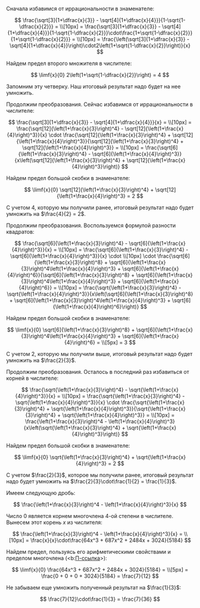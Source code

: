 Сначала избавимся от иррациональности в знаменателе:

$$  \frac{\sqrt[3]{1+\dfrac{x}{3}} - \sqrt[4]{1+\dfrac{x}{4}}}{1-\sqrt{1-\dfrac{x}{2}}} = \\[10px] = \frac{\sqrt[3]{1+\dfrac{x}{3}} - \sqrt[4]{1+\dfrac{x}{4}}}{1-\sqrt{1-\dfrac{x}{2}}}\cdot\frac{1+\sqrt{1-\dfrac{x}{2}}}{1+\sqrt{1-\dfrac{x}{2}}} = \\[10px] = \frac{\left(\sqrt[3]{1+\dfrac{x}{3}} - \sqrt[4]{1+\dfrac{x}{4}}\right)\cdot2\left(1+\sqrt{1-\dfrac{x}{2}}\right)}{x} $$

Найдем предел второго множителя в числителе:

$$ \limf{x}{0} 2\left(1+\sqrt{1-\dfrac{x}{2}}\right) = 4 $$

Запомним эту четверку. Наш итоговый результат надо будет на нее умножить.

Продолжим преобразования. Сейчас избавимся от иррациональности в числителе:

$$ \frac{\sqrt[3]{1+\dfrac{x}{3}} - \sqrt[4]{1+\dfrac{x}{4}}}{x} = \\[10px] = \frac{\sqrt[12]{\left(1+\frac{x}{3}\right)^4} - \sqrt[12]{\left(1+\frac{x}{4}\right)^3}}{x} \cdot \frac{\sqrt[12]{\left(1+\frac{x}{3}\right)^4} + \sqrt[12]{\left(1+\frac{x}{4}\right)^3}}{\sqrt[12]{\left(1+\frac{x}{3}\right)^4} + \sqrt[12]{\left(1+\frac{x}{4}\right)^3}} = \\[10px] = \frac{\sqrt[6]{\left(1+\frac{x}{3}\right)^4} - \sqrt[6]{\left(1+\frac{x}{4}\right)^3}}{x\left(\sqrt[12]{\left(1+\frac{x}{3}\right)^4} + \sqrt[12]{\left(1+\frac{x}{4}\right)^3}\right)} $$

Найдем предел большой скобки в знаменателе:

$$ \limf{x}{0} \sqrt[12]{\left(1+\frac{x}{3}\right)^4} + \sqrt[12]{\left(1+\frac{x}{4}\right)^3} = 2 $$

С учетом $4$, которую мы получили ранее, итоговый результат надо будет умножить на $\frac{4}{2} = 2$.

Продолжим преобразования. Воспользуемся формулой разности квадратов:

$$ \frac{\sqrt[6]{\left(1+\frac{x}{3}\right)^4} - \sqrt[6]{\left(1+\frac{x}{4}\right)^3}}{x} = \\[10px] = \frac{\sqrt[6]{\left(1+\frac{x}{3}\right)^4} - \sqrt[6]{\left(1+\frac{x}{4}\right)^3}}{x} \cdot \\[10px] \cdot \frac{\sqrt[6]{\left(1+\frac{x}{3}\right)^8} + \sqrt[6]{\left(1+\frac{x}{3}\right)^4\left(1+\frac{x}{4}\right)^3} + \sqrt[6]{\left(1+\frac{x}{4}\right)^6}}{\sqrt[6]{\left(1+\frac{x}{3}\right)^8} + \sqrt[6]{\left(1+\frac{x}{3}\right)^4\left(1+\frac{x}{4}\right)^3} + \sqrt[6]{\left(1+\frac{x}{4}\right)^6}} = \\[10px] = \frac{\sqrt{\left(1+\frac{x}{3}\right)^4} - \sqrt{\left(1+\frac{x}{4}\right)^3}}{x\left(\sqrt[6]{\left(1+\frac{x}{3}\right)^8} + \sqrt[6]{\left(1+\frac{x}{3}\right)^4\left(1+\frac{x}{4}\right)^3} + \sqrt[6]{\left(1+\frac{x}{4}\right)^6}\right)} $$

Найдем предел большой скобки в знаменателе:

$$ \limf{x}{0} \sqrt[6]{\left(1+\frac{x}{3}\right)^8} + \sqrt[6]{\left(1+\frac{x}{3}\right)^4\left(1+\frac{x}{4}\right)^3} + \sqrt[6]{\left(1+\frac{x}{4}\right)^6} = \\[5px] = 3 $$

С учетом $2$, которую мы получили выше, итоговый результат надо будет умножить на $\frac{2}{3}$.

Продолжим преобразования. Осталось в последний раз избавиться от корней в числителе:

$$ \frac{\sqrt{\left(1+\frac{x}{3}\right)^4} - \sqrt{\left(1+\frac{x}{4}\right)^3}}{x} = \\[10px] = \frac{\sqrt{\left(1+\frac{x}{3}\right)^4} - \sqrt{\left(1+\frac{x}{4}\right)^3}}{x} \cdot \frac{\sqrt{\left(1+\frac{x}{3}\right)^4} + \sqrt{\left(1+\frac{x}{4}\right)^3}}{\sqrt{\left(1+\frac{x}{3}\right)^4} + \sqrt{\left(1+\frac{x}{4}\right)^3}} = \\[10px] = \frac{\left(1+\frac{x}{3}\right)^4 - \left(1+\frac{x}{4}\right)^3}{x\left(\sqrt{\left(1+\frac{x}{3}\right)^4} + \sqrt{\left(1+\frac{x}{4}\right)^3}\right)} $$

Найдем предел большой скобки в знаменателе:

$$ \limf{x}{0} \sqrt{\left(1+\frac{x}{3}\right)^4} + \sqrt{\left(1+\frac{x}{4}\right)^3} = 2 $$

С учетом $\frac{2}{3}$, которое мы получили ранее, итоговый результат надо будет умножить на $\frac{2}{3}\cdot\frac{1}{2} = \frac{1}{3}$.

Имеем следующую дробь:

$$ \frac{\left(1+\frac{x}{3}\right)^4 - \left(1+\frac{x}{4}\right)^3}{x} $$

Число $0$ является корнем многочлена $4$-ой степени в числителе. Вынесем этот корень $x$ из числителя:

$$ \frac{\left(1+\frac{x}{3}\right)^4 - \left(1+\frac{x}{4}\right)^3}{x} = \\[10px] = \frac{x}{x}\cdot\frac{64x^3 + 687x^2 + 2484x + 3024}{5184} $$

Найдем предел, пользуясь его арифметическими свойствами и пределом многочлена (<b:[П-ссылка](advanced/proto/f-lim/elementary)>):

$$ \limf{x}{0} \frac{64x^3 + 687x^2 + 2484x + 3024}{5184} = \\[5px] = \frac{0 + 0 + 0 + 3024}{5184} = \frac{7}{12} $$

Не забываем еще умножить полученный результат на $\frac{1}{3}$:

$$ \frac{7}{12}\cdot\frac{1}{3} = \frac{7}{36} $$